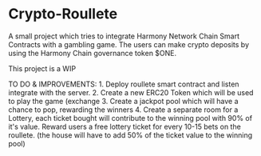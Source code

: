 # Crypto-Roullete

A small project which tries to integrate Harmony Network Chain Smart Contracts with a gambling game. The users can make crypto deposits by using the Harmony Chain governance token $ONE.



This project is a WIP

TO DO & IMPROVEMENTS: 
	1. Deploy roullete smart contract and listen integrate with the server.
	2. Create a new ERC20 Token which will be used to play the game (exchange
	3. Create a jackpot pool which will have a chance to pop, rewarding the winners
	4. Create a separate room for a Lottery, each ticket bought will contribute to the winning pool with 90% of it's value. 
		Reward users a free lottery ticket for every 10-15 bets on the roullete. (the house will have to add 50% of the ticket value to the winning pool)
